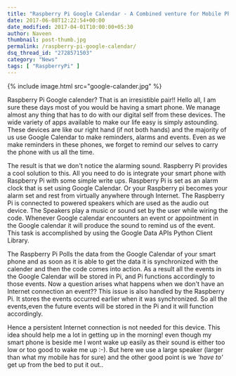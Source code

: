 ```yaml
---
title: "Raspberry Pi Google Calendar - A Combined venture for Mobile Phones"
date: 2017-06-08T12:22:54+00:00
date_modified: 2017-04-01T10:00:00+05:30
author: Naveen
thumbnail: post-thumb.jpg
permalink: /raspberry-pi-google-calendar/
dsq_thread_id: "2728571503"
category: "News"
tags: [ "RaspberryPi" ]
---
```


{% include image.html src="google-calander.jpg" %}

Raspberry Pi Google calender? That is an irresistible pair!! Hello all, I am sure these days most of you would be having a smart phone. We manage almost any thing that has to do with our digital self from these devices. The wide variety of apps available to make our life easy is simply astounding. These devices are like our right hand (if not both hands) and the majority of us use Google Calendar to make reminders, alarms and events. Even as we make reminders in these phones, we forget to remind our selves to carry the phone with us all the time.

The result is that we  don't notice the alarming sound. Raspberry Pi provides a cool solution to this. All you need to do is integrate your smart phone with Raspberry Pi with some simple write ups. Raspberry Pi is set as an alarm clock that is set using Google Calendar. Or your Raspberry pi becomes your alarm set and rest from virtually anywhere through Internet. The Raspberry Pi is connected to powered speakers which are used as the audio out device. The Speakers play a music or sound set by the user while wiring the code. Whenever Google calendar encounters an event or appointment in the Google calendar it will produce the sound to remind us of the event. This task is accomplished by using the Google Data APIs Python Client Library.

The Raspberry Pi Polls the data from the Google Calendar of your smart phone and as soon as it is able to get the data it is synchronized with the calender and then the code comes into action. As a result all the events in the Google Calendar will be stored in Pi, and Pi functions accordingly to those events. Now a question arises what happens when we don't have an Internet connection an event?? This issue is also handled by the Raspberry Pi. It stores the events occurred earlier when it was synchronized. So all the events,even the future events will be stored in the Pi and it will function accordingly.

Hence a persistent Internet connection is not needed for this device. This idea should help me a lot in getting up in the morning! even though my smart phone is beside me I wont wake up easily as their sound is either too low or too good to wake me up :-). But here we use a large speaker (larger than what my mobile has for sure) and the other good point is we _'have to'_ get up from the bed to put it out..
